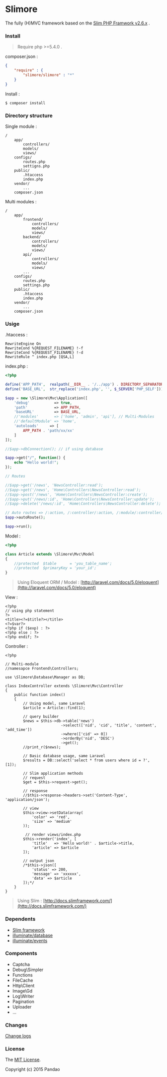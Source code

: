 # Slimore

The fully (H)MVC framework based on the [Slim PHP Framwork v2.6.x](https://github.com/slimphp/Slim) .

### Install

> Require php >=5.4.0 .

composer.json :

```json
{
	"require" : {
		"slimore/slimore" : "*"
	}
}
```

Install :

	$ composer install

### Directory structure

Single module :

	/
		app/
			controllers/
			models/
			views/
		configs/
			routes.php
			settigns.php
		public/
			.htaccess
			index.php
		vendor/
			...
		composer.json

Multi modules :

	/
		app/
			frontend/
				controllers/
				models/
				views/
			backend/
				controllers/
				models/
				views/
			api/
				controllers/
				models/
				views/
			...
		configs/
			routes.php
			settings.php
		public/
			.htaccess
			index.php
		vendor/
			...
		composer.json

### Usige

.htaccess :

```htaccess
RewriteEngine On
RewriteCond %{REQUEST_FILENAME} !-f
RewriteCond %{REQUEST_FILENAME} !-d
RewriteRule ^ index.php [QSA,L]
```

index.php :

```php
<?php

define('APP_PATH',  realpath(__DIR__ . '/../app') . DIRECTORY_SEPARATOR);
define('BASE_URL',  str_replace('index.php', '', $_SERVER['PHP_SELF']));

$app = new \Slimore\Mvc\Application([
    'debug'           => true,
	'path'            => APP_PATH,
	'baseURL'         => BASE_URL,
	//'modules'       => ['home', 'admin', 'api'], // Multi-Modules
	//'defaultModule' => 'home',
    'autoloads'     => [
        APP_PATH . 'path/xx/xx'
    ]
]);

//$app->dbConnection(); // if using database

$app->get("/", function() {
    echo "Hello world!";
});

// Routes

//$app->get('/news', 'NewsController:read');
//$app->get('/news', 'Home\Controllers\NewsController:read');
//$app->post('/news', 'Home\Controllers\NewsController:create');
//$app->put('/news/:id', 'Home\Controllers\NewsController:update');
//$app->delete('/news/:id', 'Home\Controllers\NewsController:delete');

// Auto routes => /:action, /:controller/:action, /:module/:controller/:action
$app->autoRoute();

$app->run();
```

Model :

```php
<?php

class Article extends \Slimore\Mvc\Model
{
	//protected  $table      = 'you_table_name';
	//protected  $primaryKey = 'your_id';
}
```

> Using Eloquent ORM / Model : [http://laravel.com/docs/5.0/eloquent](http://laravel.com/docs/5.0/eloquent)

View :

	<?php
	// using php statement
	?>
	<title><?=$title?></title>
	<?=$var?>
	<?php if ($exp) : ?>
	<?php else : ?>
	<?php endif; ?>

Controller :

```
<?php

// Multi-module
//namesapce Frontend\Controllers;

use \Slimore\Database\Manager as DB;

class IndexController extends \Slimore\Mvc\Controller
{
    public function index()
    {
		// Using model, same Laravel
		$article = Article::find(1);

		// query builder
        $news = $this->db->table('news')
						 ->select(['nid', 'cid', 'title', 'content', 'add_time'])
						 ->where(['cid' => 0])
						 ->orderBy('nid', 'DESC')
						 ->get();
        //print_r($news);

		// Basic database usage, same Laravel
		$results = DB::select('select * from users where id = ?', [1]);

		// Slim application methods
		// request
		$get = $this->request->get();

		// response
		//$this->response->headers->set('Content-Type', 'application/json');

		// view
		$this->view->setData(array(
            'color' => 'red',
            'size' => 'medium'
        ));

		 // render views/index.php
		$this->render('index', [
			'title'   => 'Hello world!' . $article->title,
			'article' => $article
		]);

		// output json
		/*$this->json([
			'status' => 200,
			'message' => 'xxxxxx',
			'data' => $article
		]);*/
    }
}
```

> Using Slim : [http://docs.slimframework.com/](http://docs.slimframework.com/)

### Dependents

- [Slim framework](https://github.com/slimphp/Slim)
- [illuminate/database](https://github.com/illuminate/database)
- [illuminate/events](https://github.com/illuminate/events)

### Components

- Captcha
- Debug\Simpler
- Functions
- FileCache
- Http\Client
- Image\Gd
- Log\Writer
- Pagination
- Uploader
- ...

### Changes

[Change logs](https://github.com/pandao/slimore/blob/master/CHANGE.md)

### License

The [MIT License](https://github.com/pandao/slimore/blob/master/LICENSE).

Copyright (c) 2015 Pandao